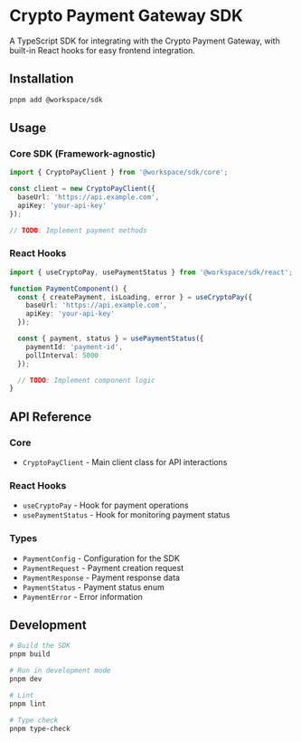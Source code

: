 # Crypto Payment Gateway SDK

A TypeScript SDK for integrating with the Crypto Payment Gateway, with built-in React hooks for easy frontend integration.

## Installation

```bash
pnpm add @workspace/sdk
```

## Usage

### Core SDK (Framework-agnostic)

```typescript
import { CryptoPayClient } from '@workspace/sdk/core';

const client = new CryptoPayClient({
  baseUrl: 'https://api.example.com',
  apiKey: 'your-api-key'
});

// TODO: Implement payment methods
```

### React Hooks

```typescript
import { useCryptoPay, usePaymentStatus } from '@workspace/sdk/react';

function PaymentComponent() {
  const { createPayment, isLoading, error } = useCryptoPay({
    baseUrl: 'https://api.example.com',
    apiKey: 'your-api-key'
  });

  const { payment, status } = usePaymentStatus({
    paymentId: 'payment-id',
    pollInterval: 5000
  });

  // TODO: Implement component logic
}
```

## API Reference

### Core

- `CryptoPayClient` - Main client class for API interactions

### React Hooks

- `useCryptoPay` - Hook for payment operations
- `usePaymentStatus` - Hook for monitoring payment status

### Types

- `PaymentConfig` - Configuration for the SDK
- `PaymentRequest` - Payment creation request
- `PaymentResponse` - Payment response data
- `PaymentStatus` - Payment status enum
- `PaymentError` - Error information

## Development

```bash
# Build the SDK
pnpm build

# Run in development mode
pnpm dev

# Lint
pnpm lint

# Type check
pnpm type-check
```
